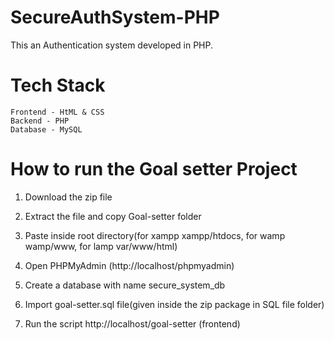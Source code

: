 # SecureAuthSystem-PHP

This an Authentication system developed in PHP.

# Tech Stack

```
Frontend - HtML & CSS
Backend - PHP
Database - MySQL

```

# How to run the Goal setter Project

1. Download the zip file

2. Extract the file and copy Goal-setter folder

3. Paste inside root directory(for xampp xampp/htdocs, for wamp wamp/www, for lamp var/www/html)

4. Open PHPMyAdmin (http://localhost/phpmyadmin)

5. Create a database with name secure_system_db

6. Import goal-setter.sql file(given inside the zip package in SQL file folder)

7. Run the script http://localhost/goal-setter (frontend)